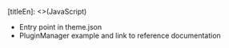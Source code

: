 [titleEn]: <>(JavaScript)

* Entry point in theme.json
* PluginManager example and link to reference documentation
